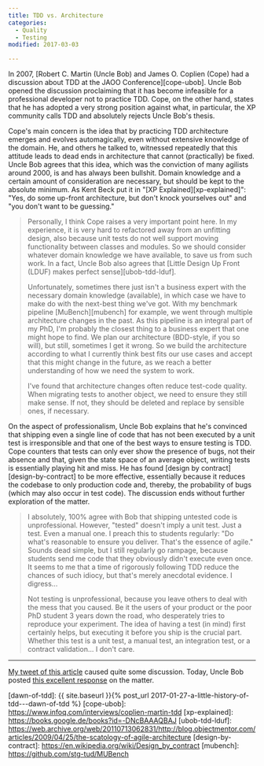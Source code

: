 ```yaml
---
title: TDD vs. Architecture
categories:
  - Quality
  - Testing
modified: 2017-03-03

---
```


In 2007, [Robert C. Martin (Uncle Bob) and James O. Coplien (Cope) had a discussion about TDD at the JAOO Conference][cope-ubob]. Uncle Bob opened the discussion proclaiming that it has become infeasible for a professional developer not to practice TDD. Cope, on the other hand, states that he has adopted a very strong position against what, in particular, the XP community calls TDD and absolutely rejects Uncle Bob's thesis. 

Cope's main concern is the idea that by practicing TDD architecture emerges and evolves automagically, even without extensive knowledge of the domain. He, and others he talked to, witnessed repeatedly that this attitude leads to dead ends in architecture that cannot (practically) be fixed. Uncle Bob agrees that this idea, which was the conviction of many agilists around 2000, is and has always been bullshit. Domain knowledge and a certain amount of consideration are necessary, but should be kept to the absolute minimum. As Kent Beck put it in "[XP Explained][xp-explained]": "Yes, do some up-front architecture, but don't knock yourselves out" and "you don't want to be guessing."

> Personally, I think Cope raises a very important point here. In my experience, it is very hard to refactored away from an unfitting design, also because unit tests do not well support moving functionality between classes and modules. So we should consider whatever domain knowledge we have available, to save us from such work. In a fact, Uncle Bob also agrees that [Little Design Up Front (LDUF) makes perfect sense][ubob-tdd-lduf].
>
> Unfortunately, sometimes there just isn't a business expert with the necessary domain knowledge (available), in which case we have to make do with the next-best thing we've got. With my benchmark pipeline [MuBench][mubench] for example, we went through multiple architecture changes in the past. As this pipeline is an integral part of my PhD, I'm probably the closest thing to a business expert that one might hope to find. We plan our architecture (BDD-style, if you so will), but still, sometimes I get it wrong. So we build the architecture according to what I currently think best fits our use cases and accept that this might change in the future, as we reach a better understanding of how we need the system to work.
>
> I've found that architecture changes often reduce test-code quality. When migrating tests to another object, we need to ensure they still make sense. If not, they should be deleted and replace by sensible ones, if necessary.

On the aspect of professionalism, Uncle Bob explains that he's convinced that shipping even a single line of code that has not been executed by a unit test is irresponsible and that one of the best ways to ensure testing is TDD. Cope counters that tests can only ever show the presence of bugs, not their absence and that, given the state space of an average object, writing tests is essentially playing hit and miss. He has found [design by contract][design-by-contract] to be more effective, essentially because it reduces the codebase to only production code and, thereby, the probability of bugs (which may also occur in test code). The discussion ends without further exploration of the matter.

> I absolutely, 100% agree with Bob that shipping untested code is unprofessional. However, "tested" doesn't imply a unit test. Just a test. Even a manual one. I preach this to students regularly: "Do what's reasonable to ensure you deliver. That's the essence of agile." Sounds dead simple, but I still regularly go rampage, because students send me code that they obviously didn't execute even once. It seems to me that a time of rigorously following TDD reduce the chances of such idiocy, but that's merely anecdotal evidence. I digress...
>
> Not testing is unprofessional, because you leave others to deal with the mess that you caused. Be it the users of your product or the poor PhD student 3 years down the road, who desperately tries to reproduce your experiment. The idea of having a test (in mind) first certainly helps, but executing it before you ship is the crucial part. Whether this test is a unit test, a manual test, an integration test, or a contract validation... I don't care.

***

[My tweet of this article](https://twitter.com/svamann/status/827993698684305409) caused quite some discussion. Today, Uncle Bob posted [this excellent response](http://ht.ly/xLna309yR8b) on the matter.

  [dawn-of-tdd]: {{ site.baseurl }}{% post_url 2017-01-27-a-little-history-of-tdd---dawn-of-tdd %}
  [cope-ubob]: https://www.infoq.com/interviews/coplien-martin-tdd
  [xp-explained]: https://books.google.de/books?id=-DNcBAAAQBAJ
  [ubob-tdd-lduf]: https://web.archive.org/web/20110713062831/http://blog.objectmentor.com/articles/2009/04/25/the-scatology-of-agile-architecture
  [design-by-contract]: https://en.wikipedia.org/wiki/Design_by_contract
  [mubench]: https://github.com/stg-tud/MUBench

